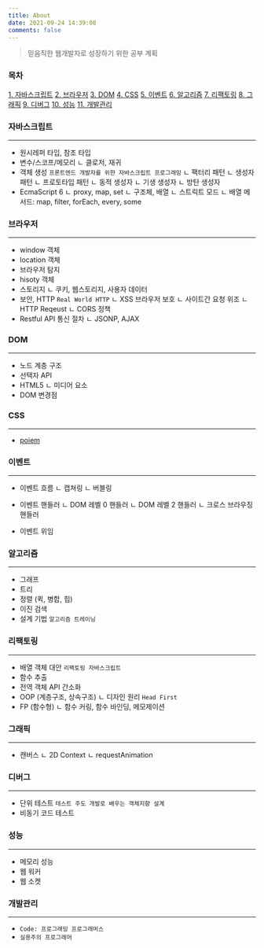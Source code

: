 ```yaml
---
title: About
date: 2021-09-24 14:39:08
comments: false
---
```


> 믿음직한 웹개발자로 성장하기 위한 공부 계획

### 목차

[1. 자바스크립트](#자바스크립트)
[2. 브라우저](#브라우저)
[3. DOM](#DOM)
[4. CSS](#CSS)
[5. 이벤트](#이벤트)
[6. 알고리즘](#알고리즘)
[7. 리팩토링](#리팩토링)
[8. 그래픽](#그래픽)
[9. 디버그](#디버그)
[10. 성능](#성능)
[11. 개발관리](#개발관리)

### 자바스크립트

---

- 원시레퍼 타입, 참조 타입
- 변수/스코프/메모리
  ㄴ 클로저, 재귀
- 객체 생성 `프론트엔드 개발자를 위한 자바스크립트 프로그래밍`
  ㄴ 팩터리 패턴
  ㄴ 생성자 패턴
  ㄴ 프로토타입 패턴
  ㄴ 동적 생성자
  ㄴ 기생 생성자
  ㄴ 방탄 생성자
- EcmaScript 6
  ㄴ proxy, map, set
  ㄴ 구조체, 배열
  ㄴ 스트릭트 모드
  ㄴ 배열 메서드: map, filter, forEach, every, some

### 브라우저

---

- window 객체
- location 객체
- 브라우저 탐지
- hisoty 객체
- 스토리지
  ㄴ 쿠키, 웹스토리지, 사용자 데이터
- 보안, HTTP `Real World HTTP`
  ㄴ XSS 브라우저 보호
  ㄴ 사이트간 요청 위조
  ㄴ HTTP Reqeust
  ㄴ CORS 정책
- Restful API 통신 절차
  ㄴ JSONP, AJAX

### DOM

---

- 노드 계층 구조
- 선택자 API
- HTML5
  ㄴ 미디어 요소
- DOM 변경점

### CSS

---

- [poiem](https://poiemaweb.com/css3-syntax)

### 이벤트

---

- 이벤트 흐름
  ㄴ 캡쳐링
  ㄴ 버블링

- 이벤트 핸들러
  ㄴ DOM 레벨 0 핸들러
  ㄴ DOM 레벨 2 핸들러
  ㄴ 크로스 브라우징 핸들러

- 이벤트 위임

### 알고리즘

---

- 그래프
- 트리
- 정렬 (퀵, 병합, 힙)
- 이진 검색
- 설계 기법 `알고리즘 트레이닝`

### 리팩토링

---

- 배열 객체 대안 `리팩토링 자바스크립트`
- 함수 추출
- 전역 객체 API 간소화
- OOP (계층구조, 상속구조)
  ㄴ 디자인 원리 `Head First`
- FP (함수형)
  ㄴ 함수 커링, 함수 바인딩, 메모제이션

### 그래픽

---

- 캔버스
  ㄴ 2D Context
  ㄴ requestAnimation

### 디버그

---

- 단위 테스트 `테스트 주도 개발로 배우는 객체지향 설계`
- 비동기 코드 테스트

### 성능

---

- 메모리 성능
- 웹 워커
- 웹 소켓

### 개발관리

---

- `Code: 프로그래밍 프로그래머스`
- `실용주의 프로그래머`
